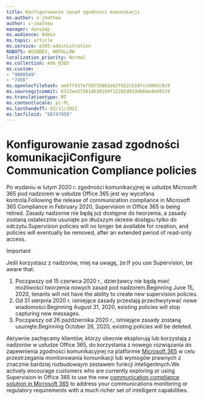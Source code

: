 ```yaml
---
title: Konfigurowanie zasad zgodności komunikacji
ms.author: v-jmathew
author: v-jmathew
manager: dansimp
ms.audience: Admin
ms.topic: article
ms.service: o365-administration
ROBOTS: NOINDEX, NOFOLLOW
localization_priority: Normal
ms.collection: Adm_O365
ms.custom:
- "9000549"
- "7456"
ms.openlocfilehash: ae07f437ef50756862eb2f622cb107ccb003c9c9
ms.sourcegitcommit: 6312ee31561db36104f32282d019d069ede69174
ms.translationtype: MT
ms.contentlocale: pl-PL
ms.lasthandoff: 03/11/2021
ms.locfileid: "50747958"
---
```

# <a name="configure-communication-compliance-policies"></a><span data-ttu-id="9df6a-102">Konfigurowanie zasad zgodności komunikacji</span><span class="sxs-lookup"><span data-stu-id="9df6a-102">Configure Communication Compliance policies</span></span>

<span data-ttu-id="9df6a-103">Po wydaniu w lutym 2020 r. zgodności komunikacyjnej w usłudze Microsoft 365 pod nadzorem w usłudze Office 365 jest wy wycofana kontrola.</span><span class="sxs-lookup"><span data-stu-id="9df6a-103">Following the release of communication compliance in Microsoft 365 Compliance in February 2020, Supervision in Office 365 is being retired.</span></span> <span data-ttu-id="9df6a-104">Zasady nadzorne nie będą już dostępne do tworzenia, a zasady zostaną ostatecznie usunięte po dłuższym okresie dostępu tylko do odczytu.</span><span class="sxs-lookup"><span data-stu-id="9df6a-104">Supervision policies will no longer be available for creation, and policies will eventually be removed, after an extended period of read-only access.</span></span>

> [!IMPORTANT]
> <span data-ttu-id="9df6a-105">Jeśli korzystasz z nadzorów, miej na uwagę, że:</span><span class="sxs-lookup"><span data-stu-id="9df6a-105">If you use Supervision, be aware that:</span></span>
>
> 1. <span data-ttu-id="9df6a-106">Począwszy od 15 czerwca 2020 r., dzierżawcy nie będą mieć możliwości tworzenia nowych zasad pod nadzorem.</span><span class="sxs-lookup"><span data-stu-id="9df6a-106">Beginning June 15, 2020, tenants will not have the ability to create new supervision policies.</span></span>
> 2. <span data-ttu-id="9df6a-107">Od 31 sierpnia 2020 r. istniejące zasady przestają przechwytywać nowe wiadomości.</span><span class="sxs-lookup"><span data-stu-id="9df6a-107">Beginning August 31, 2020, existing policies will stop capturing new messages.</span></span>
> 3. <span data-ttu-id="9df6a-108">Począwszy od 26 października 2020 r., istniejące zasady zostaną usunięte.</span><span class="sxs-lookup"><span data-stu-id="9df6a-108">Beginning October 26, 2020, existing policies will be deleted.</span></span>

<span data-ttu-id="9df6a-109">Aktywnie zachęcamy klientów, którzy obecnie eksplorują lub korzystają z nadzorów w usłudze Office 365, do korzystania z nowego rozwiązania do zapewnienia zgodności komunikacyjnej na platformie [Microsoft 365](https://go.microsoft.com/fwlink/?linkid=2128593) w celu przestrzegania monitorowania komunikacji lub wymogów prawnych z znacznie bardziej rozbudowaym zestawem funkcji inteligentnych.</span><span class="sxs-lookup"><span data-stu-id="9df6a-109">We actively encourage customers who are currently exploring or using Supervision in Office 365 to use the new [communication compliance solution in Microsoft 365](https://go.microsoft.com/fwlink/?linkid=2128593) to address your communications monitoring or regulatory requirements with a much richer set of intelligent capabilities.</span></span>
